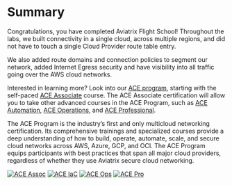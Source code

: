 # Summary  

Congratulations, you have completed Aviatrix Flight School!  Throughout the labs, we built connectivity in a single cloud, across multiple regions, and did not have to touch a single Cloud Provider route table entry.  

We also added route domains and connection policies to segment our network, added Internet Egress security and have visibility into all traffic going over the AWS cloud networks.

Interested in learning more? Look into our [ACE program](https://aviatrix.com/ace/), starting with the self-paced [ACE Associate](https://aviatrix.com/ace-associate/) course. The ACE Associate certification will allow you to take other advanced courses in the ACE Program, such as [ACE Automation](https://aviatrix.com/ace-automation/), [ACE Operations](https://aviatrix.com/ace-operations/), and [ACE Professional](https://aviatrix.com/ace-professional/).

The ACE Program is the industry’s first and only multicloud networking certification. Its comprehensive trainings and specialized courses provide a deep understanding of how to build, operate, automate, scale, and secure cloud networks across AWS, Azure, GCP, and OCI. The ACE Program equips participants with best practices that span all major cloud providers, regardless of whether they use Aviatrix secure cloud networking.

[![ACE Assoc](../../docs/_logos/ace_associate_banner.png)](https://aviatrix.com/ace-associate/)
[![ACE IaC](../../docs/_logos/ace_automation_banner.png)](https://aviatrix.com/ace-automation/)
[![ACE Ops](../../docs/_logos/ace_operations_banner.png)](https://aviatrix.com/ace-operations/)
[![ACE Pro](../../docs/_logos/ace_professional_banner.png)](https://aviatrix.com/ace-professional/)
